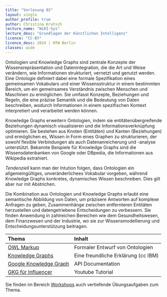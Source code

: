 ```yaml
---
title: "Vorlesung 02"
layout: single
author_profile: true
author: Christina Kratsch
lecture_name: "WiKI-Sys"
lecture_desc: "Grundlagen der Künstlichen Intelligenz"
licence: "CC-BY"
licence_desc: 2024 | HTW Berlin 
classes: wide
---
```



Ontologien und Knowledge Graphs sind zentrale Konzepte der Wissensrepräsentation und Datenintegration, die die Art und Weise verändern, wie Informationen strukturiert, vernetzt und genutzt werden. Eine Ontologie definiert dabei eine formale Spezifikation eines gemeinsamen Vokabulars und einer Wissensstruktur in einem bestimmten Bereich, um ein gemeinsames Verständnis zwischen Menschen und Maschinen zu ermöglichen. Sie umfasst Konzepte, Beziehungen und Regeln, die eine präzise Semantik und die Bedeutung von Daten beschreiben, wodurch Informationen in einem spezifischen Kontext interpretiert und verarbeitet werden können.

Knowledge Graphs erweitern Ontologien, indem sie entitätenübergreifende Beziehungen dynamisch visualisieren und die Informationsverknüpfung optimieren. Sie bestehen aus Knoten (Entitäten) und Kanten (Beziehungen) und ermöglichen es, Wissen in Form eines Graphen zu strukturieren, der sowohl flexible Verbindungen als auch Datenanreicherung und -analyse unterstützt. Bekannte Beispiele für Knowledge Graphs sind die Wissensdatenbanken von Google oder DBpedia, die Informationen aus Wikipedia extrahiert.

_Tendenziell_ kann man der Intution folgen, dass Ontologien ein allgemeingültiges, unveränderlichees Vokabular vorgeben, während Knowledge Graphs konkretes, dynamisches Wissen beschreiben. Dies gilt aber nur mit Abstrichen.

Die Kombination aus Ontologien und Knowledge Graphs erlaubt eine semantische Abbildung von Daten, um präzisere Antworten auf komplexe Anfragen zu geben, Zusammenhänge zwischen entfernteren Entitäten herzustellen und datengetriebene Entscheidungen zu verbessern. Sie finden Anwendung in zahlreichen Bereichen wie dem Gesundheitswesen, dem Finanzwesen und der Industrie, wo sie zur Wissensmodellierung und Entscheidungsunterstützung beitragen.


| Thema | Inhalt | 
|:------------- |  :---------- |
| [OWL Markup](https://de.wikipedia.org/wiki/Web_Ontology_Language) | Formaler Entwurf von Ontologien |
| [Knowledge Graphs](https://www.youtube.com/watch?v=y7sXDpffzQQ) |  Eine freundliche Erklärung (cc IBM) | 
| [Google Knowledge Graph](https://developers.google.com/knowledge-graph) |  API Documentation | 
| [GKG für Influencer](https://www.youtube.com/watch?v=Mq2HzMIkM1g) | Youtube Tutorial | 

Sie finden im Bereich [Workshops](/workshops/02/02.md) auch vertiefende Übungsaufgaben zum Thema.

